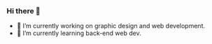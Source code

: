 ### Hi there 👋

<!--
**shrutiigarg1312/shrutiigarg1312** is a ✨ _special_ ✨ repository because its `README.md` (this file) appears on your GitHub profile.

Here are some ideas to get you started:-->

- 🔭 I’m currently working on graphic design and web development.
- 🌱 I’m currently learning back-end web dev.
<!--- 👯 I’m looking to collaborate on ...
- 🤔 I’m looking for help with ...
- 💬 Ask me about ...
- 📫 How to reach me: <a hre
- 😄 Pronouns: ...
- ⚡ Fun fact: ...-->

